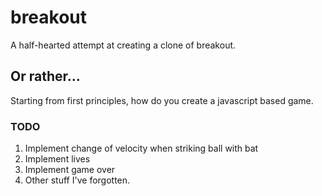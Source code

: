 # breakout
A half-hearted attempt at creating a clone of breakout.

## Or rather...
Starting from first principles, how do you create a javascript based game.

### TODO
1. Implement change of velocity when striking ball with bat
2. Implement lives
3. Implement game over
4. Other stuff I've forgotten.
